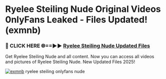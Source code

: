 # Ryelee Steiling Nude Original Videos 0nlyFans Leaked - Files Updated! (exmnb)

<h3>🔴 CLICK HERE 🌐==►► <a href="https://tinyurl.com/4mcuefdz" rel="nofollow">Ryelee Steiling Nude Updated Files</a></h3>

Get Ryelee Steiling Nude and all content. Now you can access all videos and pictures of Ryelee Steiling Nude. New Updated Files 2025!

[![exmnb](https://i.imgur.com/StAQSOY.gif)](https://tinyurl.com/4mcuefdz)
ryelee steiling onlyfans nude